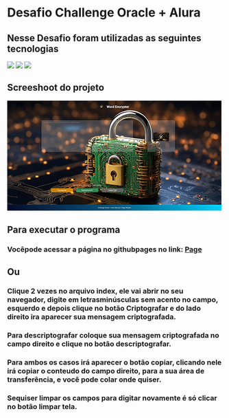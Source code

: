 # Desafio Challenge Oracle + Alura

## Nesse Desafio foram utilizadas as seguintes tecnologias
<div>
    <img src="https://img.shields.io/badge/-HTML%205-E34F26?logo=html5&logoColor=white&style=for-the-badge">
    <img src="https://img.shields.io/badge/-CSS%203-1572B6?logo=css3&logoColor=white&style=for-the-badge">
    <img src="https://img.shields.io/badge/-JAVASCRIPT-F7DF1E?logo=javascript&logoColor=white&style=for-the-badge">
</div>

## Screeshoot do projeto
![](./assets/images/Screenshot_Projeto.png)

## Para executar o programa 

### Vocêpode acessar a página no githubpages no link: <a href="https://thiagotmdev.github.io/Challenge-Criptografia-Oracle-Alura/" target="__blank">Page</a>

## Ou

### Clique 2 vezes no arquivo index, ele vai abrir no seu navegador, digite em letrasminúsculas sem acento no campo, esquerdo e depois clique no botão Criptografar e do lado direito ira aparecer sua mensagem criptografada.

### Para descriptografar coloque sua mensagem criptografada no campo direito e clique no botão descriptografar.

###  Para ambos os casos irá aparecer o botão copiar, clicando nele irá copiar o conteudo do campo direito, para a sua área de transferência, e você pode colar onde quiser.

### Sequiser limpar os campos para digitar novamente é só clicar no botão limpar tela.